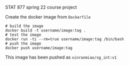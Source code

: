 STAT 877 spring 22 course project

Create the docker image from `Dockerfile`
```{bash}
# build the image
docker build -t username/image:tag .
# test the image
docker run -ti --rm=true username/image:tag /bin/bash
# push the image
docker push username/image:tag
```
This image has been pushed as `xinranmiao/sg_int:v1`
